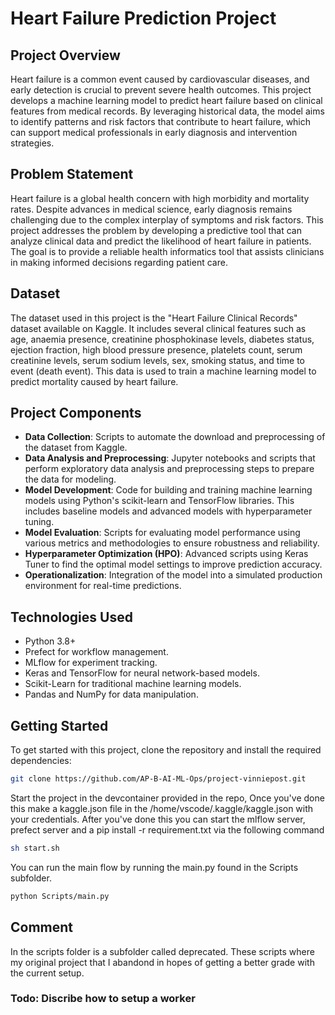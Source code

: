 # Heart Failure Prediction Project

## Project Overview

Heart failure is a common event caused by cardiovascular diseases, and early detection is crucial to prevent severe health outcomes. This project develops a machine learning model to predict heart failure based on clinical features from medical records. By leveraging historical data, the model aims to identify patterns and risk factors that contribute to heart failure, which can support medical professionals in early diagnosis and intervention strategies.

## Problem Statement

Heart failure is a global health concern with high morbidity and mortality rates. Despite advances in medical science, early diagnosis remains challenging due to the complex interplay of symptoms and risk factors. This project addresses the problem by developing a predictive tool that can analyze clinical data and predict the likelihood of heart failure in patients. The goal is to provide a reliable health informatics tool that assists clinicians in making informed decisions regarding patient care.

## Dataset

The dataset used in this project is the "Heart Failure Clinical Records" dataset available on Kaggle. It includes several clinical features such as age, anaemia presence, creatinine phosphokinase levels, diabetes status, ejection fraction, high blood pressure presence, platelets count, serum creatinine levels, serum sodium levels, sex, smoking status, and time to event (death event). This data is used to train a machine learning model to predict mortality caused by heart failure.

## Project Components

- **Data Collection**: Scripts to automate the download and preprocessing of the dataset from Kaggle.
- **Data Analysis and Preprocessing**: Jupyter notebooks and scripts that perform exploratory data analysis and preprocessing steps to prepare the data for modeling.
- **Model Development**: Code for building and training machine learning models using Python's scikit-learn and TensorFlow libraries. This includes baseline models and advanced models with hyperparameter tuning.
- **Model Evaluation**: Scripts for evaluating model performance using various metrics and methodologies to ensure robustness and reliability.
- **Hyperparameter Optimization (HPO)**: Advanced scripts using Keras Tuner to find the optimal model settings to improve prediction accuracy.
- **Operationalization**: Integration of the model into a simulated production environment for real-time predictions.

## Technologies Used

- Python 3.8+
- Prefect for workflow management.
- MLflow for experiment tracking.
- Keras and TensorFlow for neural network-based models.
- Scikit-Learn for traditional machine learning models.
- Pandas and NumPy for data manipulation.

## Getting Started

To get started with this project, clone the repository and install the required dependencies:

```bash
git clone https://github.com/AP-B-AI-ML-Ops/project-vinniepost.git
```
Start the project in the devcontainer provided in the repo, Once you've done this make a kaggle.json file in the /home/vscode/.kaggle/kaggle.json with your credentials.
After you've done this you can start the mlflow server, prefect server and a pip install -r requirement.txt via the following command

```bash
sh start.sh
```

You can run the main flow by running the main.py found in the Scripts subfolder.

```bash
python Scripts/main.py
```


## Comment
In the scripts folder is a subfolder called deprecated. These scripts where my original project that I abandond in hopes of getting a better grade with the current setup.

### Todo: Discribe how to setup a worker
